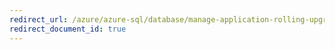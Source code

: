```yaml
---
redirect_url: /azure/azure-sql/database/manage-application-rolling-upgrade
redirect_document_id: true
---
```

